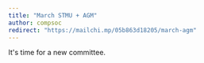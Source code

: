 ```yaml
---
title: "March STMU + AGM"
author: compsoc
redirect: "https://mailchi.mp/05b863d18205/march-agm"
---
```


It's time for a new committee.
